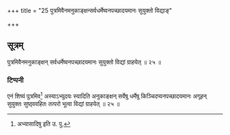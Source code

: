 +++
title = "25 पुत्रमिवैनमनुकाङ्क्षन्सर्वधर्मेष्वनपच्छादयमानः सुयुक्तो विद्याङ्"

+++
## सूत्रम्
पुत्रमिवैनमनुकाङ्क्षन् सर्वधर्मेष्वनपच्छादयमानः सुयुक्तो विद्यां ग्राहयेत् ॥ २५ ॥  
### टिप्पनी
एनं शिष्यं पुत्रमिव[^२] अस्याऽभ्युदयः स्यादिति अनुकाङ्क्षन् सर्वेषु धर्मेषु किञ्चिदप्यनपच्छादयमानः अगूहन् सुयुक्तः सुष्ठ्ववहितः तत्परो भूत्वा विद्यां ग्राहयेत् ॥ २५ ॥

[^२]: अभ्यासादिषु इति उ. पु.  
